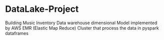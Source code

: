 # DataLake-Project
Building Music Inventory Data warehouse dimensional Model implemented by AWS EMR (Elastic Map Reduce) Cluster that process the data in pyspark dataframes

